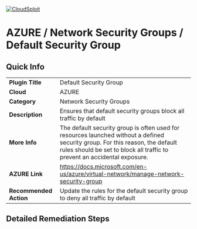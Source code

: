 [![CloudSploit](https://cloudsploit.com/img/logo-new-big-text-100.png "CloudSploit")](https://cloudsploit.com)

# AZURE / Network Security Groups / Default Security Group

## Quick Info

| | |
|-|-|
| **Plugin Title** | Default Security Group |
| **Cloud** | AZURE |
| **Category** | Network Security Groups |
| **Description** | Ensures that default security groups block all traffic by default |
| **More Info** | The default security group is often used for resources launched without a defined security group. For this reason, the default rules should be set to block all traffic to prevent an accidental exposure. |
| **AZURE Link** | https://docs.microsoft.com/en-us/azure/virtual-network/manage-network-security-group |
| **Recommended Action** | Update the rules for the default security group to deny all traffic by default |

## Detailed Remediation Steps


